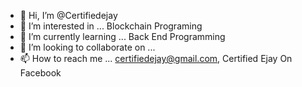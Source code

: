 - 👋 Hi, I’m @Certifiedejay
- 👀 I’m interested in ... Blockchain Programing
- 🌱 I’m currently learning ... Back End Programming 
- 💞️ I’m looking to collaborate on ...
- 📫 How to reach me ... certifiedejay@gmail.com, Certified Ejay On Facebook 

<!---
Certifiedejay/Certifiedejay is a ✨ special ✨ repository because its `README.md` (this file) appears on your GitHub profile.
You can click the Preview link to take a look at your changes.
--->
